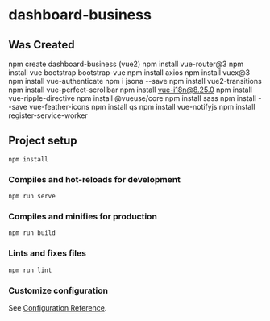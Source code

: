 # dashboard-business

## Was Created
npm create dashboard-business (vue2)
npm install vue-router@3
npm install vue bootstrap bootstrap-vue
npm install axios
npm install vuex@3
npm install vue-authenticate
npm i jsona --save
npm install vue2-transitions    
npm install vue-perfect-scrollbar
npm install vue-i18n@8.25.0
npm install vue-ripple-directive
npm install @vueuse/core
npm install sass
npm install --save vue-feather-icons
npm install qs
npm install vue-notifyjs
npm install register-service-worker
## Project setup
```
npm install
```

### Compiles and hot-reloads for development
```
npm run serve
```

### Compiles and minifies for production
```
npm run build
```

### Lints and fixes files
```
npm run lint
```

### Customize configuration
See [Configuration Reference](https://cli.vuejs.org/config/).
